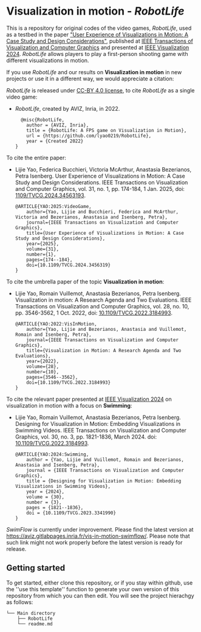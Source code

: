 # Visualization in motion - *RobotLife*

This is a repository for original codes of the video games, *RobotLife*, used as a testbed in the paper ["User Experience of Visualizations in Motion: A Case Study and Design Considerations"](https://doi.org/10.1109/TVCG.2024.3456319), published at [IEEE Transactions of Visualization and Computer Graphics](https://www.computer.org/csdl/journal/tg) and presented at [IEEE Visualization 2024](https://ieeevis.org/year/2024/welcome).
*RobotLife* allows players to play a first-person shooting game with different visualizations in motion.

If you use *RobotLife* and our results on **Visualization in motion** in new projects or use it in a different way, we would appreciate a citation:

*RobotLife* is released under [CC-BY 4.0 license](https://creativecommons.org/licenses/by/4.0/), to cite *RobotLife* as a single video game: 

* *RobotLife*, created by AVIZ, Inria, in 2022.

    ```
      @misc{RobotLife,
        author = {AVIZ, Inria},
        title = {RobotLife: A FPS game on Visualization in Motion},
        url = {https://github.com/lyao0219/RobotLife},
        year = {Created 2022}
    }
    ```

To cite the entire paper:

* Lijie Yao, Federica Bucchieri, Victoria McArthur, Anastasia Bezerianos, Petra Isenberg. User Experience of Visualizations in Motion: A Case Study and Design Considerations. IEEE Transactions on Visualization and Computer Graphics, vol. 31, no. 1, pp. 174-184, 1 Jan. 2025, doi: [1109/TVCG.2024.34563193](https://doi.org/1109/TVCG.2024.3456319).

    ```
    @ARTICLE{YAO:2025:VideoGame,
        author={Yao, Lijie and Bucchieri, Federica and McArthur, Victoria and Bezerianos, Anastasia and Isenberg, Petra},
        journal={IEEE Transactions on Visualization and Computer Graphics}, 
        title={User Experience of Visualizations in Motion: A Case Study and Design Considerations}, 
        year={2025},
        volume={31},
        number={1},
        pages={174--184},
        doi={10.1109/TVCG.2024.3456319}
    }
    
    ```

To cite the umbrella paper of the topic **Visualization in motion**:

* Lijie Yao, Romain Vuillemot, Anastasia Bezerianos, Petra Isenberg. Visualization in motion: A Research Agenda and Two Evaluations. IEEE Transactions on Visualization and Computer Graphics, vol. 28, no. 10, pp. 3546-3562, 1 Oct. 2022, doi: [10.1109/TVCG.2022.3184993](https://doi.org/10.1109/TVCG.2022.3184993).

    ```
    @ARTICLE{YAO:2022:VisInMotion,
        author={Yao, Lijie and Bezerianos, Anastasia and Vuillemot, Romain and Isenberg, Petra},
        journal={IEEE Transactions on Visualization and Computer Graphics}, 
        title={Visualization in Motion: A Research Agenda and Two Evaluations}, 
        year={2022},
        volume={28},
        number={10},
        pages={3546--3562},
        doi={10.1109/TVCG.2022.3184993}
    }
    ```

To cite the relevant paper presented at [IEEE Visualization 2024](https://ieeevis.org/year/2024/welcome) on visualization in motion with a focus on **Swimming**:

* Lijie Yao, Romain Vuillemot, Anastasia Bezerianos, Petra Isenberg. Designing for Visualization in Motion: Embedding Visualizations in Swimming Videos. IEEE Transactions on Visualization and Computer Graphics, vol. 30, no. 3, pp. 1821-1836, March 2024. doi: [10.1109/TVCG.2022.3184993](https://doi.org/10.1109/10.1109/TVCG.2023.3341990).

    ```
    @ARTICLE{YAO:2024:Swimming,
        author = {Yao, Lijie and Vuillemot, Romain and Bezerianos, Anastasia and Isenberg, Petra},
        journal = {IEEE Transactions on Visualization and Computer Graphics}, 
        title = {Designing for Visualization in Motion: Embedding Visualizations in Swimming Videos}, 
        year = {2024},
        volume = {30},
        number = {3},
        pages = {1821--1836},
        doi = {10.1109/TVCG.2023.3341990}
    }
    ```
*SwimFlow* is currently under improvement. 
Please find the latest version at https://aviz.gitlabpages.inria.fr/vis-in-motion-swimflow/.
Please note that such link might not work properly before the latest version is ready for release.


## Getting started

To get started, either clone this repository, or if you stay within github, use the ''use this template'' function to generate your own version of this repository from which you can then edit. You will see the project hierachgy as follows:

```
└── Main directory
    ├── RobotLife
    └── readme.md
```



